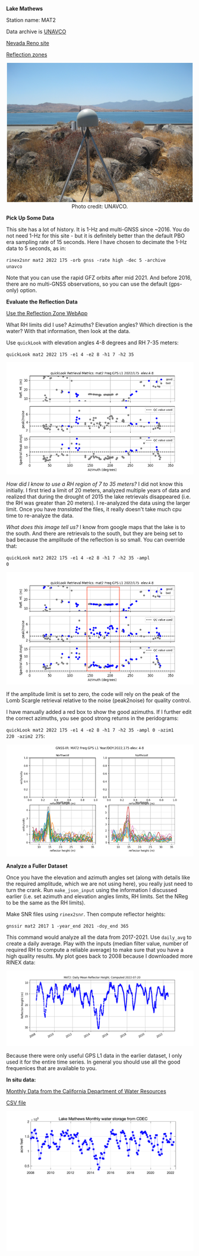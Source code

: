 **Lake Mathews**

Station name: MAT2

Data archive is [UNAVCO](https://www.unavco.org/instrumentation/networks/status/nota/overview/MAT2)

[Nevada Reno site](http://geodesy.unr.edu/NGLStationPages/stations/MAT2.sta)
<P>
<a href=http://gnss-reflections.org/rzones?station=mat2&lat=0.0&lon=0.0&height=0.0&msl=off&RH=20&freq=1&nyquist=0&srate=30&eang=4&azim1=140&azim2=220&system=gps target="_blank">Reflection zones</a>

<P align=center>
<img src=south_mat2.jpg width=500>
Photo credit: UNAVCO.
<P>



**Pick Up Some Data**

This site has a lot of history. It is 1-Hz and multi-GNSS since ~2016. 
You do not need 1-Hz for this site - but it is definitely better than the default 
PBO era sampling rate of 15 seconds.  Here I have chosen to decimate the 1-Hz data to 5 seconds,
as in:

<code>rinex2snr mat2 2022 175  -orb gnss -rate high -dec 5 -archive unavco</code>

Note that you can use the rapid GFZ orbits after mid 2021. And before 2016, there are no multi-GNSS 
observations, so you can use the default (gps-only) option.


**Evaluate the Reflection Data**

[Use the Reflection Zone WebApp](http://gnss-reflections.org/rzones?station=mat2&lat=0.0&lon=0.0&height=0.0&msl=off&RH=20&freq=1&nyquist=0&srate=30&eang=4&azim1=140&azim2=220&system=gps)

What RH limits did I use? Azimuths? Elevation angles? Which direction is the water?
With that information, then look at the data.

Use <code>quickLook</code> with elevation angles 4-8 degrees and RH 7-35 meters:

<code>quickLook mat2 2022 175 -e1 4 -e2 8 -h1 7 -h2 35</code>

<img src=try1_mat2.png>

*How did I know to use a RH region of 7 to 35 meters?* I did not know this initially. I first tried a limit of 20 meters, 
analyzed multiple years of data and realized that during the drought of 2015 the lake retrievals disappeared (i.e. 
the RH was greater than 20 meters). I re-analyzed the data using the larger limit. 
Once you have *translated* the files, it really doesn't take much cpu time to re-analyze the data.

*What does this image tell us?* I know from google maps that the lake is to the south. And there 
are retrievals to the south, but they are being set to bad because the amplitude of the 
reflection is so small. You can override that:

<code>quickLook mat2 2022 175 -e1 4 -e2 8 -h1 7 -h2 35 -ampl 0</code>

<img src=try2_mat2.png>

If the amplitude limit is set to zero, the code will rely on the peak of the Lomb Scargle 
retrieval relative to the noise (peak2noise) for quality control.

I have manually added a red box to show the good azimuths. If I further edit the correct azimuths, 
you see good strong returns in the peridograms:

<code>quickLook mat2 2022 175 -e1 4 -e2 8 -h1 7 -h2 35 -ampl 0 -azim1 220 -azim2 275</code>:

<img src=lsp-mat2.png>

**Analyze a Fuller Dataset**

Once you have the elevation and azimuth angles set (along with details like the required amplitude,
which we are not using here), you really just need to turn the crank. Run <code>make_json_input</code> using 
the information I discussed earlier (i.e. set azimuth and elevation angles limits, RH limits. Set the NReg to be
the same as the RH limits). 

Make SNR files using <code>rinex2snr</code>. Then compute reflector heights:

<code>gnssir mat2 2017 1 -year_end 2021 -doy_end 365</code> 

This command would analyze all the data from 2017-2021. Use <code>daily_avg</code> to create a daily average.
Play with the inputs (median filter value, number of required RH to compute a reliable average) to make sure 
that you have a high quality results. My plot goes back to 2008 because I downloaded more RINEX data:

<img src=mat2-avg.png>

Because there were only useful GPS L1 data in the earlier dataset, I only used it for the entire time series.
In general you should use all the good frequenices that are available to you.

**In situ data:**

[Monthly Data from the California Department of Water Resources](https://cdec.water.ca.gov/dynamicapp/QueryWY?Stations=MHW&SensorNums=15&End=2022-05-20&span=20+years)

[CSV file](LAKE_MATHEWS_MHW.csv)

<img src=mathews_cdec.png>

